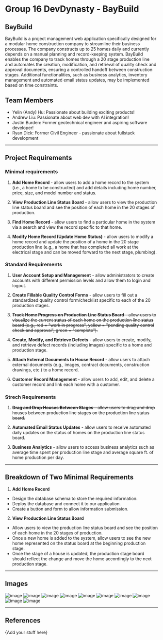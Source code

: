 # Group 16 DevDynasty - BayBuild

## BayBuild

BayBuild is a project management web application specifically designed for a modular home construction company to streamline their business processes. The company constructs up to 25 homes daily and currently depends on a manual planning and record-keeping system. BayBuild enables the company to track homes through a 20 stage production line and automates the creation, modification, and retrieval of quality check and approval documents, ensuring a controlled handoff between construction stages. Additional functionalities, such as business analytics, inventory management and automated email status updates, may be implemented based on time constraints.

## Team Members

- Yelin (Andy) Hu: Passionate about building exciting products!
- Andrew Liu: Passionate about web dev with AI integration!
- Justin Burden: Former geotechnical engineer and aspiring software developer!
- Ryan Dick: Former Civil Engineer - passionate about fullstack development

--------------------------------------------------------------------------------------------------
## Project Requirements

### Minimal requirements

1. **Add Home Record** - allow users to add a home record to the system (i.e., a home to be constructed) and add details including home number, price, size, and model number and status.

2. **View Production Line Status Board** - allow users to view the production line status board and see the position of each home in the 20 stages of production.

3. **Find Home Record** - allow users to find a particular home in the system via a search and view the record specific to that home.

4. **Modify Home Record (Update Home Status)** - allow users to modify a home record and update the position of a home in the 20 stage production line (e.g., a home that has completed all work at the electrical stage and can be moved forward to the next stage, plumbing).

### Standard Requirements

1. **User Account Setup and Management** - allow administrators to create accounts with different permission levels and allow them to login and logout. 

2. **Create Fillable Quality Control Forms** - allow users to fill out a standardized quality control form/checklist specific to each of the 20 production stages.

3. ~~**Track Home Progress on Production Line Status Board** - allow users to visualize the current status of each home on the production line status board (e.g., red = "work in progress", yellow = "pending quality control check and approval", green = "complete").~~

4. **Create, Modify, and Retrieve Defects** -  allow users to create, modify, and retrieve defect records (including images) specific to a home and production stage.
 
5. **Attach External Documents to House Record** - allow users to attach external documents (e.g., images, contract documents, construction drawings, etc.) to a home record. 

6. **Customer Record Management** -  allow users to add, edit, and delete a customer record and link each home with a customer.


### Strech Requirements

1. ~~**Drag and Drop Houses Between Stages** -  allow users to drag and drop houses between production line stages on the production line status board.~~

2. **Automated Email Status Updates** - allow users to receive automated daily updates on the status of homes on the production line status board.

3. **Business Analytics** - allow users to access business analytics such as average time spent per production line stage and average square ft. of home production per day.

--------------------------------------------------------------------------------------------------

## Breakdown of Two Minimal Requirements

1. **Add Home Record** 
- Design the database schema to store the required information.
- Deploy the database and connect it to our application.
- Create a button and form to allow information submission. 

2. **View Production Line Status Board** 
- Allow users to view the production line status board and see the position of each home in the 20 stages of production.
- Once a new home is added to the system, allow users to see the new home represented on the status board at the beginning production stage.
- Once the stage of a house is updated, the production stage board should reflect the change and move the home accordingly to the next production stage.
  
--------------------------------------------------------------------------------------------------

## Images

![image](https://github.com/ubc-cpsc455-2024S/project-16_dev_dynasty/assets/62073529/b9d9575b-04bc-42a3-a2b6-9bf81a74fb0d)
![image](https://github.com/ubc-cpsc455-2024S/project-16_dev_dynasty/assets/62073529/0401c1ef-a4f3-45f3-b53e-6e5887913ea9)
![image](https://github.com/ubc-cpsc455-2024S/project-16_dev_dynasty/assets/62073529/622c59d6-bdaa-4f18-b34f-6606eac889ab)
![image](https://github.com/ubc-cpsc455-2024S/project-16_dev_dynasty/assets/62073529/b5a287bc-fe09-4513-8aa3-a2ded5039860)
![image](https://github.com/ubc-cpsc455-2024S/project-16_dev_dynasty/assets/62073529/bd651c65-5fda-4554-a3f6-07e351d3fb1f)
![image](https://github.com/ubc-cpsc455-2024S/project-16_dev_dynasty/assets/62073529/975e489c-8bd3-4c90-a4a1-d4e6ead303e7)
![image](https://github.com/ubc-cpsc455-2024S/project-16_dev_dynasty/assets/62073529/9eeb774b-fa80-42fe-b265-f5206c5d58bb)
![image](https://github.com/ubc-cpsc455-2024S/project-16_dev_dynasty/assets/62073529/f8e03eaf-9638-4932-9052-7646dcd6fe6c)
![image](https://github.com/ubc-cpsc455-2024S/project-16_dev_dynasty/assets/62073529/38717b3d-e95d-494f-b034-bfc8a40581f6)
![image](https://github.com/ubc-cpsc455-2024S/project-16_dev_dynasty/assets/62073529/a7983813-704d-409d-b03c-68d34e87257a)


--------------------------------------------------------------------------------------------------

## References

{Add your stuff here}



